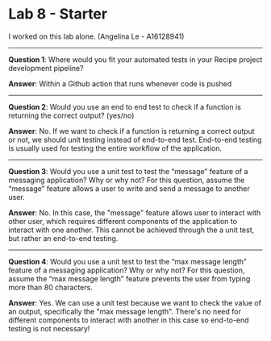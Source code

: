 # Lab 8 - Starter
I worked on this lab alone. (Angelina Le - A16128941)

--- 

**Question 1**: Where would you fit your automated tests in your Recipe project development pipeline?

**Answer**: Within a Github action that runs whenever code is pushed 

---

**Question 2**: Would you use an end to end test to check if a function is returning the correct output? (yes/no)

**Answer**: No. If we want to check if a function is returning a correct output or not, we should unit testing instead of end-to-end test. End-to-end testing is usually used for testing the entire workflow of the application.

--- 

**Question 3**: Would you use a unit test to test the “message” feature of a messaging application? Why or why not? For this question, assume the “message” feature allows a user to write and send a message to another user.

**Answer**: No. In this case, the "message" feature allows user to interact with other user, which requires different components of the application to interact with one another. This cannot be achieved through the a unit test, but rather an end-to-end testing.

--- 

**Question 4**: Would you use a unit test to test the “max message length” feature of a messaging application? Why or why not? For this question, assume the “max message length” feature prevents the user from typing more than 80 characters.

**Answer**: Yes. We can use a unit test because we want to check the value of an output, specifically the "max message length". There's no need for different components to interact with another in this case so end-to-end testing is not necessary!